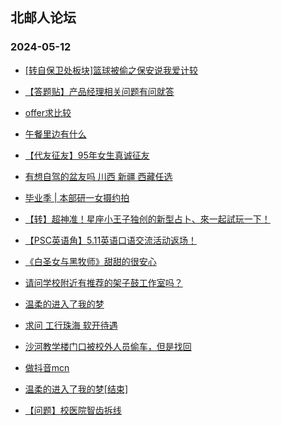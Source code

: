 ## 北邮人论坛 
### 2024-05-12

+ [[转自保卫处板块]篮球被偷之保安说我爱计较](https://bbs.byr.cn/article/Talking/6417203)

+ [【答题贴】产品经理相关问题有问就答](https://bbs.byr.cn/article/WorkLife/1214560)

+ [offer求比较](https://bbs.byr.cn/article/Job/2211700)

+ [午餐里边有什么](https://bbs.byr.cn/article/Picture/3362111)

+ [【代友征友】95年女生真诚征友](https://bbs.byr.cn/article/Friends/2053057)

+ [有想自驾的盆友吗 川西 新疆 西藏任选](https://bbs.byr.cn/article/Travel/147552)

+ [毕业季 | 本部研一女摄约拍](https://bbs.byr.cn/article/Photo/278094)

+ [【转】超神准！星座小王子独创的新型占卜、來一起試玩一下！](https://bbs.byr.cn/article/Constellations/326533)

+ [【PSC英语角】5.11英语口语交流活动返场！](https://bbs.byr.cn/article/EnglishBar/75630)

+ [《白圣女与黑牧师》甜甜的很安心](https://bbs.byr.cn/article/Comic/633640)

+ [请问学校附近有推荐的架子鼓工作室吗？](https://bbs.byr.cn/article/Music/344094)

+ [温柔的进入了我的梦](https://bbs.byr.cn/article/Feeling/3204746)

+ [求问 工行珠海 软开待遇](https://bbs.byr.cn/article/WorkLife/1214558)

+ [沙河教学楼门口被校外人员偷车，但是找回](https://bbs.byr.cn/article/Talking/6417289)

+ [做抖音mcn](https://bbs.byr.cn/article/Entrepreneurship/30707)

+ [温柔的进入了我的梦[结束]](https://bbs.byr.cn/article/Feeling/3204746)

+ [【问题】校医院智齿拆线](https://bbs.byr.cn/article/Health/232589)

